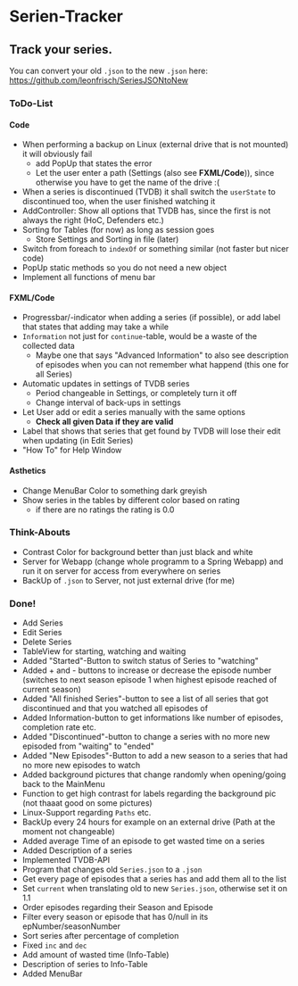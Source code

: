 # Serien-Tracker

## Track your series.

You can convert your old `.json` to the new `.json` here: https://github.com/leonfrisch/SeriesJSONtoNew

### ToDo-List
#### Code
* When performing a backup on Linux (external drive that is not mounted) it will obviously fail
    * add PopUp that states the error
    * Let the user enter a path (Settings (also see **FXML/Code**)), since otherwise you have to get the name of the drive :(
* When a series is discontinued (TVDB) it shall switch the `userState` to discontinued too, when the user finished watching it
* AddController: Show all options that TVDB has, since the first is not always the right (HoC, Defenders etc.)
* Sorting for Tables (for now) as long as session goes
    * Store Settings and Sorting in file (later)
* Switch from foreach to `indexOf` or something similar (not faster but nicer code)
* PopUp static methods so you do not need a new object
* Implement all functions of menu bar
    
#### FXML/Code
* Progressbar/-indicator when adding a series (if possible), or add label that states that adding may take a while
* `Information` not just for `continue`-table, would be a waste of the collected data
    * Maybe one that says "Advanced Information" to also see description of episodes when you can not remember what happend (this one for all Series)
* Automatic updates in settings of TVDB series
    * Period changeable in Settings, or completely turn it off
    * Change interval of back-ups in settings  
* Let User add or edit a series manually with the same options
    * **Check all given Data if they are valid**
* Label that shows that series that get found by TVDB will lose their edit when updating (in Edit Series)
* "How To" for Help Window

#### Asthetics
* Change MenuBar Color to something dark greyish
* Show series in the tables by different color based on rating
    * if there are no ratings the rating is 0.0

### Think-Abouts
* Contrast Color for background better than just black and white
* Server for Webapp (change whole programm to a Spring Webapp) and run it on server for access from everywhere on series
* BackUp of `.json` to Server, not just external drive (for me)

### Done!
* Add Series
* Edit Series
* Delete Series
* TableView for starting, watching and waiting
* Added "Started"-Button to switch status of Series to "watching"
* Added + and - buttons to increase or decrease the episode number (switches to next season episode 1 when highest episode reached of current season)
* Added "All finished Series"-button to see a list of all series that got discontinued and that you watched all episodes of
* Added Information-button to get informations like number of episodes, completion rate etc.
* Added "Discontinued"-button to change a series with no more new episoded from "waiting" to "ended"
* Added "New Episodes"-Button to add a new season to a series that had no more new episodes to watch
* Added background pictures that change randomly when opening/going back to the MainMenu
* Function to get high contrast for labels regarding the background pic (not thaaat good on some pictures)
* Linux-Support regarding `Paths` etc.
* BackUp every 24 hours for example on an external drive (Path at the moment not changeable)
* Added average Time of an episode to get wasted time on a series
* Added Description of a series
* Implemented TVDB-API
* Program that changes old `Series.json` to a `.json`
* Get every page of episodes that a series has and add them all to the list
* Set `current` when translating old to new `Series.json`, otherwise set it on 1.1
* Order episodes regarding their Season and Episode
* Filter every season or episode that has 0/null in its epNumber/seasonNumber
* Sort series after percentage of completion
* Fixed `inc` and `dec`
* Add amount of wasted time (Info-Table)
* Description of series to Info-Table
* Added MenuBar
